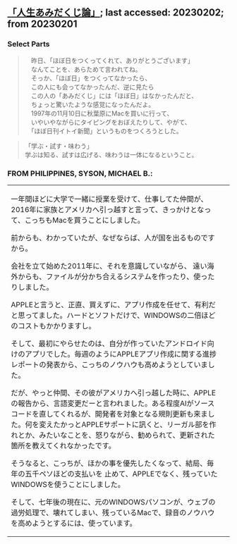 ## [「人生あみだくじ論」](https://www.1101.com/home.html); last accessed: 20230202; from 20230201

### Select Parts

>　昨日、「ほぼ日をつくってくれて、ありがとうございます」<br/>
>　なんてことを、あらためて言われてね。<br/>
>　そっか、「ほぼ日」をつくってなかったら、<br/>
>　この人にも会ってなかったんだ、逆に見たら<br/>
>　この人の「あみだくじ」には「ほぼ日」はなかったんだと、<br/>
>　ちょっと驚いたような感覚になったんだよ。<br/>
>　1997年の11月10日に秋葉原にMacを買いに行って、<br/>
>　いやいやながらにタイピングをおぼえたりして、やがて、<br/>
>　「ほぼ日刊イトイ新聞」というものをつくろうとした。<br/>

> 「学ぶ・試す・味わう」<br/>
> 学ぶは知る、試すは広げる、味わうは一体になるということ。

### FROM PHILIPPINES, SYSON, MICHAEL B.:

<table>
  <tr><td>

一年間ほどに大学で一緒に授業を受けて、仕事してた仲間が、2016年に家族とアメリカへ引っ越すと言って、きっかけとなって、こっちもMacを買うことにしました。

前からも、わかっていたが、なぜならば、人が国を出るものですから。

会社を立て始めた2011年に、それを意識していながら、
遠い海外からも、ファイルが分かち合えるシステムを作ったり、使ったりしました。

APPLEと言うと、正直、買えずに、アプリ作成を任せて、有利だと思ってました。ハードとソフトだけで、WINDOWSの二倍ほどのコストもかかりますし。

そして、最初にやらせたのは、自分が作っていたアンドロイド向けのアプリでした。毎週のようにAPPLEアプリ作成に関する進捗レポートの発表から、こっちのノウハウも高めようとしていました。

だが、やっと仲間、その彼がアメリカへ引っ越した時に、APPLEの報告から、言語変更だーと言われました。ある程度AIがソースコードを直してくれるが、開発者を対象となる規則更新も来ました。何を変えたかっとAPPLEサポートに訊くと、リーガル部を作れとか、みたいなことを、怒りながら、勧められて、更新された箇所を教えてくれなかったです。

そうなると、こっちが、ほかの事を優先したくなって、結局、毎年の五千ペソほどの支払いを
止めて、APPLEでなく、残っていたWINDOWSを使うことにしました。

そして、七年後の現在に、元のWINDOWSパソコンが、ウェブの過労処理で、壊れてしまい、残っているMacで、録音のノウハウを高めようとするには、使っています。
    
  <td><tr>
    <table>
    
